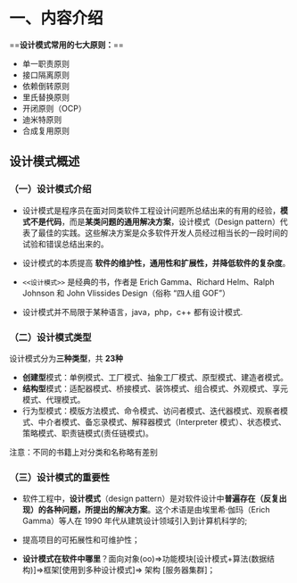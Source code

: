 # 一、内容介绍

==**设计模式常用的七大原则：**==

- 单一职责原则
- 接口隔离原则
- 依赖倒转原则
- 里氏替换原则
- 开闭原则（OCP）
- 迪米特原则
- 合成复用原则

## 设计模式概述

### （一）设计模式介绍

- 设计模式是程序员在面对同类软件工程设计问题所总结出来的有用的经验，**模式不是代码**，而是**某类问题的通用解决方案**，设计模式（Design  pattern）代表了最佳的实践。这些解决方案是众多软件开发人员经过相当长的一段时间的试验和错误总结出来的。

- 设计模式的本质提高 **软件的维护性，通用性和扩展性，并降低软件的复杂度**。

- `<<设计模式>>` 是经典的书，作者是 Erich  Gamma、Richard  Helm、Ralph  Johnson 和 John  Vlissides Design（俗称 “四人组 GOF”）

- 设计模式并不局限于某种语言，java，php，c++ 都有设计模式.

### （二）设计模式类型

设计模式分为**三种类型**，共 **23种**

- **创建型**模式：单例模式、工厂模式、抽象工厂模式、原型模式、建造者模式。
- **结构型**模式：适配器模式、桥接模式、装饰模式、组合模式、外观模式、享元模式、代理模式。
- 行为型模式：模版方法模式、命令模式、访问者模式、迭代器模式、观察者模式、中介者模式、备忘录模式、解释器模式（Interpreter 模式）、状态模式、策略模式、职责链模式(责任链模式)。

注意：不同的书籍上对分类和名称略有差别

### （三）设计模式的重要性

- 软件工程中，**设计模式**（design  pattern）是对软件设计中**普遍存在（反复出现）**的各种问题，所提出的**解决方案**。这个术语是由埃里希·伽玛（Erich  Gamma）等人在 1990 年代从建筑设计领域引入到计算机科学的;

- 提高项目的可拓展性和可维护性；
- **设计模式在软件中哪里**？面向对象(oo)=>功能模块[设计模式+算法(数据结构)]=>框架[使用到多种设计模式]=> 架构 [服务器集群]；

  




